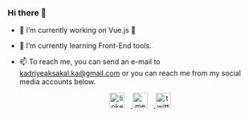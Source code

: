 ### Hi there 👋
- 🔭 I’m currently working on Vue.js 🥳
- 🌱 I’m currently learning Front-End tools.
- 📫 To reach me, you can send an e-mail to kadriyeaksakal.ka@gmail.com or you can reach me from my social media accounts below.


  <div align=center>
  <a href="https://www.linkedin.com/in/kadriye-aksakal-b805ba128/" target="_blank">
  <img src="https://upload.wikimedia.org/wikipedia/commons/thumb/c/ca/LinkedIn_logo_initials.png/640px-LinkedIn_logo_initials.png" alt="linkedin" width="30" height="30"/></a> &nbsp;&nbsp;<a href="https://medium.com/@kadriyeaksakal" target="_blank">
  <img src="https://upload.wikimedia.org/wikipedia/commons/thumb/e/ec/Medium_logo_Monogram.svg/1200px-Medium_logo_Monogram.svg.png" alt="medium" width="30" height="30"/></a> &nbsp;&nbsp;<a href="https://twitter.com/kadriyeakskl" target="_blank">
  <img src="https://upload.wikimedia.org/wikipedia/commons/6/6f/Logo_of_Twitter.svg" alt="twitter" width="30" height="30"/></a>
  </div>

<!--
**KadriyeAksakal/KadriyeAksakal** is a ✨ _special_ ✨ repository because its `README.md` (this file) appears on your GitHub profile.

Here are some ideas to get you started:

- 🔭 I’m currently working on ...
- 🌱 I’m currently learning ...
- 👯 I’m looking to collaborate on ...
- 📫 How to reach me: 
- 🤔 I’m looking for help with ...
- 💬 Ask me about ...
- 📫 How to reach me: ...
- 😄 Pronouns: ...
- ⚡ Fun fact: ...
-->
